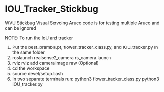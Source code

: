 # IOU_Tracker_Stickbug
WVU Stickbug Visual Servoing
Aruco code is for testing multiple Aruco and can be ignored

NOTE: To run the IoU and tracker
1. Put the best_bramble.pt, flower_tracker_class.py, and IOU_tracker.py in the same folder
2. roslaunch realsense2_camera rs_camera.launch
3. rviz rviz add camera image raw (Optional)
4. cd the workspace
5. source devel/setup.bash
6. In two separate terminals run:
       python3 flower_tracker_class.py
       python3 IOU_tracker.py

